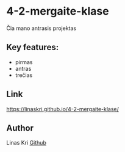 # 4-2-mergaite-klase

Čia mano antrasis projektas

## Key features:

- pirmas
- antras
- trečias

## Link

https://linaskri.github.io/4-2-mergaite-klase/

## Author

Linas Kri [Github](http://github.com/LinasKri)